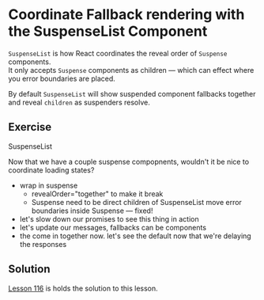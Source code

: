 # Coordinate Fallback rendering with the SuspenseList Component

`SuspenseList` is how React coordinates the reveal order of `Suspense` components.  
It only accepts `Suspense` components as children — which can effect where you error boundaries are placed.

By default `SuspenseList` will show suspended component fallbacks together and reveal `children` as suspenders resolve.

## Exercise

SuspenseList

Now that we have a couple suspense compopnents, wouldn't it be nice to coordinate loading states?

- wrap in suspense
  - revealOrder="together" to make it break
  - Suspense need to be direct children of SuspenseList move error boundaries inside Suspense — fixed!
- let's slow down our promises to see this thing in action
- let's update our messages, fallbacks can be components
- the come in together now. let's see the default now that we're delaying the responses

## Solution

[Lesson 116](../116) is holds the solution to this lesson.
